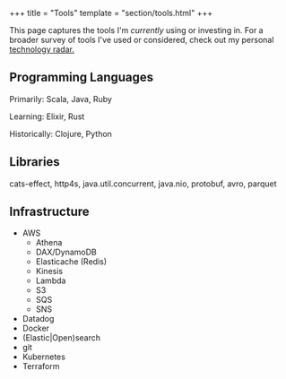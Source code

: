 +++
title = "Tools"
template = "section/tools.html"
+++

This page captures the tools I'm _currently_ using or investing in. For a broader survey of tools I've used or considered, check out my personal [technology radar.](/tools/radar/)

## Programming Languages

Primarily: Scala, Java, Ruby

Learning: Elixir, Rust

Historically: Clojure, Python

## Libraries

cats-effect, http4s, java.util.concurrent, java.nio, protobuf, avro, parquet

## Infrastructure

* AWS
  * Athena
  * DAX/DynamoDB
  * Elasticache (Redis)
  * Kinesis
  * Lambda
  * S3
  * SQS
  * SNS
* Datadog
* Docker
* (Elastic|Open)search
* git
* Kubernetes
* Terraform
